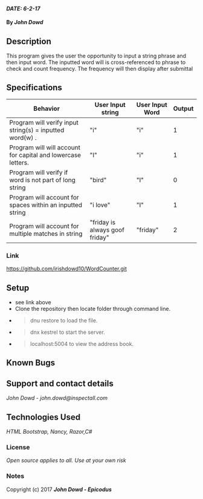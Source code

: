 #### _DATE: 6-2-17_

#### By _**John Dowd**_

## Description

This program gives the user the opportunity to input a string phrase and then input word.  The inputted word will is cross-referenced to phrase to  check and count frequency.  The frequency will then display after submittal


## Specifications
|Behavior| User Input string| User Input Word| Output |
|---|---|---|---|
|Program will verify input string(s) = inputted word(w) . |"i"| "i"| 1 |
|Program will will account for capital and lowercase letters. |"I" | "i" | 1 |
|Program will verify if word is not part of long string |"bird"| "I" | 0 |
|Program will account for spaces within an inputted string |"i love"| "I" | 1 |
|Program will account for  multiple matches in string  |"friday is always goof friday"| "friday" | 2 |


### Link
https://github.com/irishdowd10/WordCounter.git

## Setup

* see link above
* Clone the repository then locate folder through command line.
* >dnu restore to load the file.
* >dnx kestrel to start the server.
* >localhost:5004 to view the address book.


## Known Bugs
<!-- None that I know of -->

## Support and contact details

_John Dowd - john.dowd@inspectall.com_

## Technologies Used

_HTML Bootstrap, Nancy, Razor,C#_

### License

*Open source applies to all. Use at your own risk*

### Notes

Copyright (c) 2017 **_John Dowd - Epicodus_**
